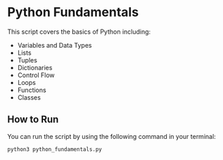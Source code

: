 # Python Fundamentals

This script covers the basics of Python including:

- Variables and Data Types
- Lists
- Tuples
- Dictionaries
- Control Flow
- Loops
- Functions
- Classes

## How to Run

You can run the script by using the following command in your terminal:

```bash
python3 python_fundamentals.py